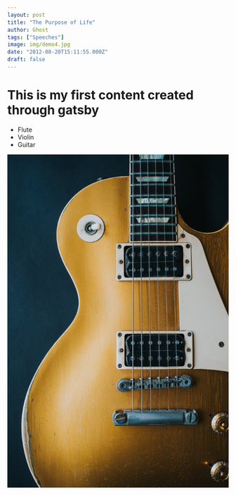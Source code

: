 ```yaml
---
layout: post
title: "The Purpose of Life"
author: Ghost
tags: ["Speeches"]
image: img/demo4.jpg
date: "2012-08-20T15:11:55.000Z"
draft: false
---
```


# This is my first content created through gatsby

- Flute
- Violin
- Guitar

![Computer](img/mikkel-bech-415238-unsplash.jpg)